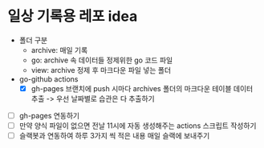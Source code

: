 # 일상 기록용 레포 idea
- 폴더 구분
  - archive: 매일 기록
  - go: archive 속 데이터들 정제위한 go 코드 파일
  - view: archive 정제 후 마크다운 파일 넣는 폴더
- go-github actions
  - [x] gh-pages 브랜치에 push 시마다 archives 폴더의 마크다운 테이블 데이터 추출 -> 우선 날짜별로 습관은 다 추출하기
- [ ] gh-pages 연동하기
- [ ] 만약 양식 파일이 없으면 전날 11시에 자동 생성해주는 actions 스크립트 작성하기
- [ ] 슬랙봇과 연동하여 하루 3가지 씩 적은 내용 매일 슬랙에 보내주기
